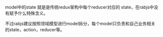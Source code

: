 model中的state 就是是传统redux架构中每个reducer对应的 state，在rabjs中没有赋予什么特殊含义。

不过rabjs建议按照领域模型进行model拆分，每个model只负责和自己业务相关的state，action，reducer等。

